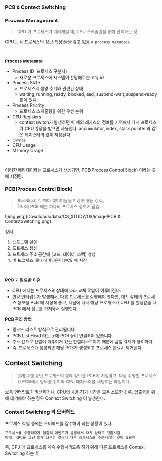 ### PCB & Context Switching

### Process Management
> CPU 가 프로세스가 여러개일 때, CPU 스케줄링을 통해 관리하는 것  



CPU는 각 프로세스의 정보(특징)들을 갖고 있음 = `process metadata`
  
<br>

**Process Metadata**
- Process ID  (프로세스 구분자)
  - 새로운 프로세스에 시스템이 할당해주는 고유 id
- Process State
  - 프로세스의 생명 주기와 관련된 상태
  - waiting, running, ready, blocked, end, suspend-wait, suspend-ready 등이 있다.
- Process Priority
  - 프로세스 스케줄링을 위한 우선 순위
- CPU Registers
  - context switch가 발생하면 이 때의 레지스터 정보를 기억해서 다시 프로세스가 CPU 할당을 받으면 사용한다. accumulator, index, stack pointer 와 같은 레지스터의 값이 저장된다
- Owner
- CPU Usage
- Memory Usage

<br>

이러한 메타데이터는 프로세스가 생성되면, PCB(Process Control Block) 이라는 곳에 저장됨.


### PCB(Process Control Block)
> 프로세스의 각 메타 데이터들을 저장해 놓는 장소,  
> 하나의 PCB 에는 하나의 프로세스 정보가 담김.


![img.png](Downloads/doha/CS_STUDY/OS/image/PCB & ContextSwitching.png)

정리 :
1. 프로그램 실행
2. 프로세스 생성
3. 프로세스 주소 공간에 (코드, 데이터, 스택) 생성 
4. 이 프로세스 메타 데이터들이 PCB 에 저장

<br>

**PCB 가 필요한 이유**  
- CPU 에서는 프로세스의 상태에 따라 교체 작업이 이루어진다.
- 만약 인터럽트가 발생해서, 다른 프로세스를 실행해야 한다면,
대기 상태의 프로세스 정보를 PCB 에 저장해 놓고,
다음에 다시 해당 프로세스가 CPU 를 할당받을 때 PCB 에서 정보를 가져와서 실행한다.


**PCB 관리 방법**
- 링크드 리스트 방식으로 관리됩니다.
- PCB List Head 라는 곳에 PCB 들이 연결되어 있습니다.
- 주소 값으로 연결이 이루어져 있는 연결리스트이기 때문에 삽입 삭제가 용이하다.
- 즉, 프로세스가 생성되면 해당 PCB가 생성되고 프로세스 완료시 제거된다.


## Context Switching
> 현재 수행 중인 프로세스의 상태 정보를 PCB에 저장하고, 다음 수행할 프로세스의 PCB에서 정보를 읽어와 CPU 레지스터를 세팅하는 과정이다.

보통 인터럽트가 발생하거나, CPU의 사용 허가 시간을 모두 소모한 경우, 입출력을 위해 대기해야 하는 경우
Context Switching 이 발생한다.


### Context Switching 의 오버헤드
프로세스 작업 중에는 오버헤드를 감수해야 하는 상황이 있다.

```markdown
프로세스를 수행하다가 입출력 이벤트가 발생해서 대기 상태로 전환시킴
이때, CPU를 그냥 놀게 놔두는 것보다 다른 프로세스를 수행시키는 것이 효율적
```

즉, CPU 에 프로세스를 계속 수행시키도록 하기 위해 다른 프로세스를 Context Switching 하는 것
